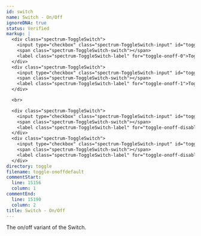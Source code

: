 ```yaml
---
id: switch
name: Switch - On/Off
ignoreDNA: true
status: Verified
markup: |
  <div class="spectrum-ToggleSwitch">
    <input type="checkbox" class="spectrum-ToggleSwitch-input" id="toggle-onoff-0">
    <span class="spectrum-ToggleSwitch-switch"></span>
    <label class="spectrum-ToggleSwitch-label" for="toggle-onoff-0">Toggle Off</label>
  </div>
  <div class="spectrum-ToggleSwitch">
    <input type="checkbox" class="spectrum-ToggleSwitch-input" id="toggle-onoff-1" checked>
    <span class="spectrum-ToggleSwitch-switch"></span>
    <label class="spectrum-ToggleSwitch-label" for="toggle-onoff-1">Toggle On</label>
  </div>

  <br>

  <div class="spectrum-ToggleSwitch">
    <input type="checkbox" class="spectrum-ToggleSwitch-input" id="toggle-onoff-disabled-0" disabled>
    <span class="spectrum-ToggleSwitch-switch"></span>
    <label class="spectrum-ToggleSwitch-label" for="toggle-onoff-disabled-0">Toggle Off</label>
  </div>
  <div class="spectrum-ToggleSwitch">
    <input type="checkbox" class="spectrum-ToggleSwitch-input" id="toggle-onoff-disabled-1" checked disabled>
    <span class="spectrum-ToggleSwitch-switch"></span>
    <label class="spectrum-ToggleSwitch-label" for="toggle-onoff-disabled-1">Toggle On</label>
  </div>
directory: toggle
filename: toggle-onoffdefault
commentStart:
  line: 15156
  column: 1
commentEnd:
  line: 15190
  column: 2
title: Switch - On/Off
---
```

The on/off variant of the Switch.